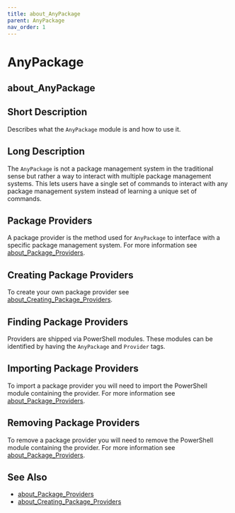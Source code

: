 ```yaml
---
title: about_AnyPackage
parent: AnyPackage
nav_order: 1
---
```


# AnyPackage

## about_AnyPackage

## Short Description

Describes what the `AnyPackage` module is and how to use it.

## Long Description

The `AnyPackage` is not a package management system in the traditional sense but rather a way to interact with multiple package management systems.
This lets users have a single set of commands to interact with any package management system instead of learning a unique set of commands.

## Package Providers

A package provider is the method used for `AnyPackage` to interface with a specific package management system.
For more information see [about_Package_Providers](about_Package_Providers.md).

## Creating Package Providers

To create your own package provider see [about_Creating_Package_Providers](about_Creating_Package_Providers.md).

## Finding Package Providers

Providers are shipped via PowerShell modules.
These modules can be identified by having the `AnyPackage` and `Provider` tags.

## Importing Package Providers

To import a package provider you will need to import the PowerShell module containing the provider. For more information see [about_Package_Providers](about_Package_Providers.md#importing-a-package-provider).

## Removing Package Providers

To remove a package provider you will need to remove the PowerShell module containing the provider.
For more information see [about_Package_Providers](about_Package_Providers.md#removing-a-package-provider).

## See Also

* [about_Package_Providers](about_Package_Providers.md)
* [about_Creating_Package_Providers](about_Creating_Package_Providers.md)
